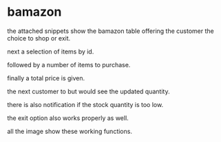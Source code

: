 # bamazon
the attached snippets show the bamazon table offering the customer the choice to shop or exit.

next a selection of items by id.

followed by a number of items to purchase.

finally a total price is given. 

the next customer to but would see the updated quantity. 

there is also notification if the stock quantity is too low. 

the exit option also works properly as well.

all the image show these working functions.
